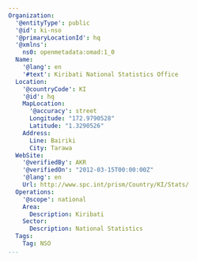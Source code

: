 ```yaml
---
Organization:
  '@entityType': public
  '@id': ki-nso
  '@primaryLocationId': hq
  '@xmlns':
    ns0: openmetadata:omad:1_0
  Name:
    '@lang': en
    '#text': Kiribati National Statistics Office
  Location:
    '@countryCode': KI
    '@id': hq
    MapLocation:
      '@accuracy': street
      Longitude: "172.9790528"
      Latitude: "1.3290526"
    Address:
      Line: Bairiki
      City: Tarawa
  WebSite:
    '@verifiedBy': AKR
    '@verifiedOn': "2012-03-15T00:00:00Z"
    '@lang': en
    Url: http://www.spc.int/prism/Country/KI/Stats/
  Operations:
    '@scope': national
    Area:
      Description: Kiribati
    Sector:
      Description: National Statistics
  Tags:
    Tag: NSO
...
```

